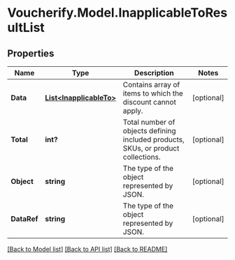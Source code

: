 # Voucherify.Model.InapplicableToResultList

## Properties

Name | Type | Description | Notes
------------ | ------------- | ------------- | -------------
**Data** | [**List&lt;InapplicableTo&gt;**](InapplicableTo.md) | Contains array of items to which the discount cannot apply. | [optional] 
**Total** | **int?** | Total number of objects defining included products, SKUs, or product collections. | [optional] 
**Object** | **string** | The type of the object represented by JSON. | [optional] 
**DataRef** | **string** | The type of the object represented by JSON. | [optional] 

[[Back to Model list]](../README.md#documentation-for-models) [[Back to API list]](../README.md#documentation-for-api-endpoints) [[Back to README]](../README.md)

